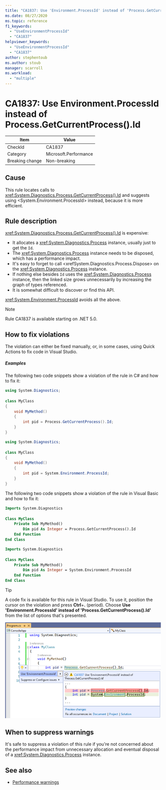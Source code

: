 ```yaml
---
title: "CA1837: Use 'Environment.ProcessId' instead of 'Process.GetCurrentProcess().Id'"
ms.date: 08/27/2020
ms.topic: reference
f1_keywords:
  - "UseEnvironmentProcessId"
  - "CA1837"
helpviewer_keywords:
  - "UseEnvironmentProcessId"
  - "CA1837"
author: stephentoub
ms.author: stoub
manager: scarroll
ms.workload:
  - "multiple"
---
```

# CA1837: Use Environment.ProcessId instead of Process.GetCurrentProcess().Id

|Item|Value|
|-|-|
|CheckId|CA1837
|Category|Microsoft.Performance|
|Breaking change|Non-breaking|

## Cause

This rule locates calls to <xref:System.Diagnostics.Process.GetCurrentProcess().Id> and suggests using <System.Environment.ProcessId> instead, because it is more efficient.

## Rule description

<xref:System.Diagnostics.Process.GetCurrentProcess().Id> is expensive:

- It allocates a <xref:System.Diagnostics.Process> instance, usually just to get the `Id`.
- The <xref:System.Diagnostics.Process> instance needs to be disposed, which has a performance impact.
- It's easy to forget to call <xrefSystem.Diagnostics.Process.Dispose> on the <xref:System.Diagnostics.Process> instance.
- If nothing else besides `Id` uses the <xref:System.Diagnostics.Process> instance, then the linked size grows unnecessarily by increasing the graph of types referenced.
- It is somewhat difficult to discover or find this API.

<xref:System.Environment.ProcessId> avoids all the above.

> [!NOTE]
> Rule CA1837 is available starting on .NET 5.0.

## How to fix violations

The violation can either be fixed manually, or, in some cases, using Quick Actions to fix code in Visual Studio.

##### Examples

The following two code snippets show a violation of the rule in C# and how to fix it:

```csharp
using System.Diagnostics;

class MyClass
{
    void MyMethod()
    {
        int pid = Process.GetCurrentProcess().Id;
    }
}
```

```csharp
using System.Diagnostics;

class MyClass
{
    void MyMethod()
    {
        int pid = System.Environment.ProcessId;
    }
}
```

The following two code snippets show a violation of the rule in Visual Basic and how to fix it:

```vb
Imports System.Diagnostics

Class MyClass
    Private Sub MyMethod()
        Dim pid As Integer = Process.GetCurrentProcess().Id
    End Function
End Class
```

```vb
Imports System.Diagnostics

Class MyClass
    Private Sub MyMethod()
        Dim pid As Integer = System.Environment.ProcessId
    End Function
End Class
```

> [!TIP]
> A code fix is available for this rule in Visual Studio. To use it, position the cursor on the violation and press **Ctrl**+**.** (period). Choose **Use 'Environment.ProcessId' instead of 'Process.GetCurrentProcess().Id'** from the list of options that's presented.
>
> ![Code fix for CA1837 - Use 'Environment.ProcessId' instead of 'Process.GetCurrentProcess().Id'](media/ca1837-codefix.png)

## When to suppress warnings

It's safe to suppress a violation of this rule if you're not concerned about the performance impact from unnecessary allocation and eventual disposal of a <xref:System.Diagnostics.Process> instance.

## See also

- [Performance warnings](../code-quality/performance-warnings.md)
